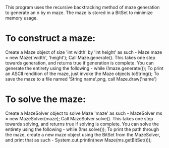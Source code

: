 This program uses the recursive backtracking method of maze generation to generate an n by m maze. The maze is stored in a BitSet to minimize memory usage.
# To construct a maze:
Create a Maze object of size 'int width' by 'int height' as such - Maze maze = new Maze('width', 'height');
Call Maze.generate(). This takes one step towards generation, and returns true if generation is complete.
You can generate the entirety using the following - while (!maze.generate());
To print an ASCII rendition of the maze, just invoke the Maze objects toString();
To save the maze to a file named 'String name'.png, call Maze.draw('name')
# To solve the maze:
Create a MazeSolver object to solve Maze 'maze' as such - MazeSolver ms = new MazeSolver(maze);
Call MazeSolver.solve(). This takes one step towards solving, and returns true if solving is complete.
You can solve the entirety using the following - while (!ms.solve());
To print the path through the maze, create a new maze object using the BitSet from the MazeSolver,
and print that as such - System.out.println(new Maze(ms.getBitSet()));
